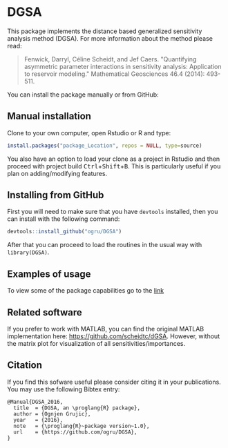 # DGSA

This package implements the distance based generalized sensitivity analysis method (DGSA).
For more information about the method please read:

>Fenwick, Darryl, Céline Scheidt, and Jef Caers. "Quantifying asymmetric parameter
interactions in sensitivity analysis: Application to reservoir modeling." Mathematical
Geosciences 46.4 (2014): 493-511.

You can install the package manually or from GitHub:

## Manual installation

Clone to your own computer, open Rstudio or R and type:

```R
install.packages("package_Location", repos = NULL, type=source)
```

You also have an option to load your clone as a project in Rstudio and then proceed with
project build <kbd>Ctrl</kbd>+<kbd>Shift</kbd>+<kbd>B</kbd>. This is particularly useful
if you plan on adding/modifying features.

## Installing from GitHub

First you will need to make sure that you have `devtools` installed, then you can install
with the following command:

```R
devtools::install_github("ogru/DGSA")
```

After that you can proceed to load the routines in the usual way with `library(DGSA)`.

## Examples of usage

To view some of the package capabilities go to the [link](https://rawgit.com/ogru/DGSA/master/vignette/Intro_to_DGSA.html)

## Related software

If you prefer to work with MATLAB, you can find the original MATLAB implementation here:
https://github.com/scheidtc/dGSA. However, without the matrix plot for visualization of
all sensitivities/importances.

## Citation

If you find this sofware useful please consider citing it in your publications. You may use the following Bibtex entry:
```
@Manual{DGSA_2016,
  title  = {DGSA, an \proglang{R} package},
  author = {Ognjen Grujic},
  year   = {2016},
  note   = {\proglang{R}~package version~1.0},
  url    = {https://github.com/ogru/DGSA},
}
```
